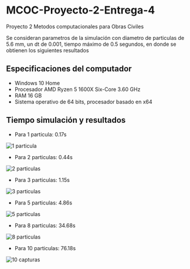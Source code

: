 # MCOC-Proyecto-2-Entrega-4
Proyecto 2 Metodos computacionales para Obras Civiles

Se consideran parametros de la simulación con diametro de particulas de 5.6 mm, un dt de 0.001, tiempo máximo de 0.5 segundos, en donde se obtienen los siguientes resultados

## Especificaciones del computador
  
  - Windows 10 Home
  - Procesador AMD Ryzen 5 1600X Six-Core 3.60 GHz
  - RAM 16 GB
  - Sistema operativo de 64 bits, procesador basado en x64

## Tiempo simulación y resultados

- Para 1 particula: 0.17s

![1 particula](https://user-images.githubusercontent.com/53712580/66607718-3ee9c500-eb8b-11e9-8ab6-22ccb34d1edc.PNG)

- Para 2 particulas: 0.44s

![2 particulas](https://user-images.githubusercontent.com/53712580/66607749-4e690e00-eb8b-11e9-8f37-61dfd962ff94.PNG)

- Para 3 particulas: 1.15s

![3 particulas](https://user-images.githubusercontent.com/53712580/66607762-55901c00-eb8b-11e9-9ffd-58f7dbdcb8de.PNG)

- Para 5 particulas: 4.86s

![5 particulas](https://user-images.githubusercontent.com/53712580/66607775-5cb72a00-eb8b-11e9-9809-fc680fafbfa3.PNG)

- Para 8 particulas: 34.68s

![8 particulas](https://user-images.githubusercontent.com/53712580/66607791-6345a180-eb8b-11e9-9081-93746650f09f.PNG)

- Para 10 particulas: 76.18s

![10 capturas](https://user-images.githubusercontent.com/53712580/66607797-68a2ec00-eb8b-11e9-8c05-9a63bf9f7bc8.PNG)

